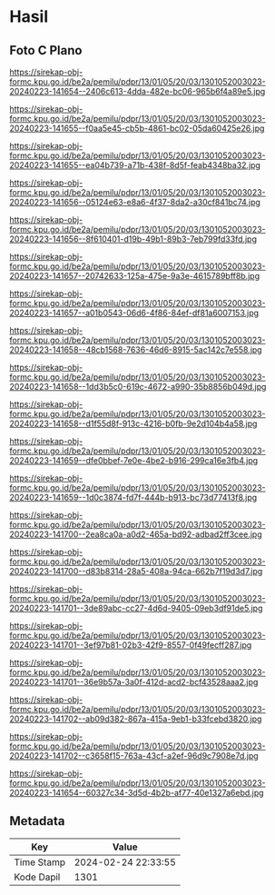 # Hasil

## Foto C Plano

https://sirekap-obj-formc.kpu.go.id/be2a/pemilu/pdpr/13/01/05/20/03/1301052003023-20240223-141654--2406c613-4dda-482e-bc06-965b6f4a89e5.jpg

https://sirekap-obj-formc.kpu.go.id/be2a/pemilu/pdpr/13/01/05/20/03/1301052003023-20240223-141655--f0aa5e45-cb5b-4861-bc02-05da60425e26.jpg

https://sirekap-obj-formc.kpu.go.id/be2a/pemilu/pdpr/13/01/05/20/03/1301052003023-20240223-141655--ea04b739-a71b-438f-8d5f-feab4348ba32.jpg

https://sirekap-obj-formc.kpu.go.id/be2a/pemilu/pdpr/13/01/05/20/03/1301052003023-20240223-141656--05124e63-e8a6-4f37-8da2-a30cf841bc74.jpg

https://sirekap-obj-formc.kpu.go.id/be2a/pemilu/pdpr/13/01/05/20/03/1301052003023-20240223-141656--8f610401-d19b-49b1-89b3-7eb799fd33fd.jpg

https://sirekap-obj-formc.kpu.go.id/be2a/pemilu/pdpr/13/01/05/20/03/1301052003023-20240223-141657--20742633-125a-475e-9a3e-4615789bff8b.jpg

https://sirekap-obj-formc.kpu.go.id/be2a/pemilu/pdpr/13/01/05/20/03/1301052003023-20240223-141657--a01b0543-06d6-4f86-84ef-df81a6007153.jpg

https://sirekap-obj-formc.kpu.go.id/be2a/pemilu/pdpr/13/01/05/20/03/1301052003023-20240223-141658--48cb1568-7636-46d6-8915-5ac142c7e558.jpg

https://sirekap-obj-formc.kpu.go.id/be2a/pemilu/pdpr/13/01/05/20/03/1301052003023-20240223-141658--1dd3b5c0-619c-4672-a990-35b8856b049d.jpg

https://sirekap-obj-formc.kpu.go.id/be2a/pemilu/pdpr/13/01/05/20/03/1301052003023-20240223-141658--d1f55d8f-913c-4216-b0fb-9e2d104b4a58.jpg

https://sirekap-obj-formc.kpu.go.id/be2a/pemilu/pdpr/13/01/05/20/03/1301052003023-20240223-141659--dfe0bbef-7e0e-4be2-b916-299ca16e3fb4.jpg

https://sirekap-obj-formc.kpu.go.id/be2a/pemilu/pdpr/13/01/05/20/03/1301052003023-20240223-141659--1d0c3874-fd7f-444b-b913-bc73d77413f8.jpg

https://sirekap-obj-formc.kpu.go.id/be2a/pemilu/pdpr/13/01/05/20/03/1301052003023-20240223-141700--2ea8ca0a-a0d2-465a-bd92-adbad2ff3cee.jpg

https://sirekap-obj-formc.kpu.go.id/be2a/pemilu/pdpr/13/01/05/20/03/1301052003023-20240223-141700--d83b8314-28a5-408a-94ca-662b7f19d3d7.jpg

https://sirekap-obj-formc.kpu.go.id/be2a/pemilu/pdpr/13/01/05/20/03/1301052003023-20240223-141701--3de89abc-cc27-4d6d-9405-09eb3df91de5.jpg

https://sirekap-obj-formc.kpu.go.id/be2a/pemilu/pdpr/13/01/05/20/03/1301052003023-20240223-141701--3ef97b81-02b3-42f9-8557-0f49fecff287.jpg

https://sirekap-obj-formc.kpu.go.id/be2a/pemilu/pdpr/13/01/05/20/03/1301052003023-20240223-141701--36e9b57a-3a0f-412d-acd2-bcf43528aaa2.jpg

https://sirekap-obj-formc.kpu.go.id/be2a/pemilu/pdpr/13/01/05/20/03/1301052003023-20240223-141702--ab09d382-867a-415a-9eb1-b33fcebd3820.jpg

https://sirekap-obj-formc.kpu.go.id/be2a/pemilu/pdpr/13/01/05/20/03/1301052003023-20240223-141702--c3658f15-763a-43cf-a2ef-96d9c7908e7d.jpg

https://sirekap-obj-formc.kpu.go.id/be2a/pemilu/pdpr/13/01/05/20/03/1301052003023-20240223-141654--60327c34-3d5d-4b2b-af77-40e1327a6ebd.jpg


## Metadata

| Key        | Value               |
| ---------- | ------------------- |
| Time Stamp | 2024-02-24 22:33:55 |
| Kode Dapil | 1301                |



